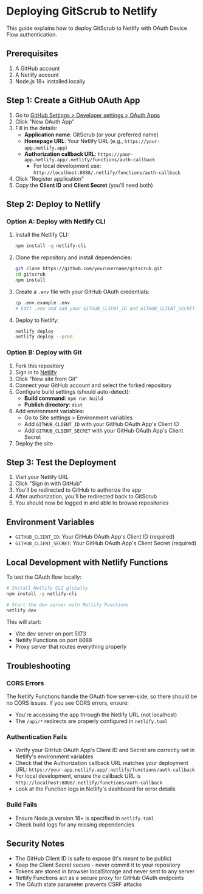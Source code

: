 # Deploying GitScrub to Netlify

This guide explains how to deploy GitScrub to Netlify with OAuth Device Flow authentication.

## Prerequisites

1. A GitHub account
2. A Netlify account
3. Node.js 18+ installed locally

## Step 1: Create a GitHub OAuth App

1. Go to [GitHub Settings > Developer settings > OAuth Apps](https://github.com/settings/developers)
2. Click "New OAuth App"
3. Fill in the details:
   - **Application name**: GitScrub (or your preferred name)
   - **Homepage URL**: Your Netlify URL (e.g., `https://your-app.netlify.app`)
   - **Authorization callback URL**: `https://your-app.netlify.app/.netlify/functions/auth-callback`
     - For local development use: `http://localhost:8888/.netlify/functions/auth-callback`
4. Click "Register application"
5. Copy the **Client ID** and **Client Secret** (you'll need both)

## Step 2: Deploy to Netlify

### Option A: Deploy with Netlify CLI

1. Install the Netlify CLI:
   ```bash
   npm install -g netlify-cli
   ```

2. Clone the repository and install dependencies:
   ```bash
   git clone https://github.com/yourusername/gitscrub.git
   cd gitscrub
   npm install
   ```

3. Create a `.env` file with your GitHub OAuth credentials:
   ```bash
   cp .env.example .env
   # Edit .env and add your GITHUB_CLIENT_ID and GITHUB_CLIENT_SECRET
   ```

4. Deploy to Netlify:
   ```bash
   netlify deploy
   netlify deploy --prod
   ```

### Option B: Deploy with Git

1. Fork this repository
2. Sign in to [Netlify](https://app.netlify.com)
3. Click "New site from Git"
4. Connect your GitHub account and select the forked repository
5. Configure build settings (should auto-detect):
   - **Build command**: `npm run build`
   - **Publish directory**: `dist`
6. Add environment variables:
   - Go to Site settings > Environment variables
   - Add `GITHUB_CLIENT_ID` with your GitHub OAuth App's Client ID
   - Add `GITHUB_CLIENT_SECRET` with your GitHub OAuth App's Client Secret
7. Deploy the site

## Step 3: Test the Deployment

1. Visit your Netlify URL
2. Click "Sign in with GitHub"
3. You'll be redirected to GitHub to authorize the app
4. After authorization, you'll be redirected back to GitScrub
5. You should now be logged in and able to browse repositories

## Environment Variables

- `GITHUB_CLIENT_ID`: Your GitHub OAuth App's Client ID (required)
- `GITHUB_CLIENT_SECRET`: Your GitHub OAuth App's Client Secret (required)

## Local Development with Netlify Functions

To test the OAuth flow locally:

```bash
# Install Netlify CLI globally
npm install -g netlify-cli

# Start the dev server with Netlify Functions
netlify dev
```

This will start:
- Vite dev server on port 5173
- Netlify Functions on port 8888
- Proxy server that routes everything properly

## Troubleshooting

### CORS Errors
The Netlify Functions handle the OAuth flow server-side, so there should be no CORS issues. If you see CORS errors, ensure:
- You're accessing the app through the Netlify URL (not localhost)
- The `/api/*` redirects are properly configured in `netlify.toml`

### Authentication Fails
- Verify your GitHub OAuth App's Client ID and Secret are correctly set in Netlify's environment variables
- Check that the Authorization callback URL matches your deployment URL: `https://your-app.netlify.app/.netlify/functions/auth-callback`
- For local development, ensure the callback URL is `http://localhost:8888/.netlify/functions/auth-callback`
- Look at the Function logs in Netlify's dashboard for error details

### Build Fails
- Ensure Node.js version 18+ is specified in `netlify.toml`
- Check build logs for any missing dependencies

## Security Notes

- The GitHub Client ID is safe to expose (it's meant to be public)
- Keep the Client Secret secure - never commit it to your repository
- Tokens are stored in browser localStorage and never sent to any server
- Netlify Functions act as a secure proxy for GitHub OAuth endpoints
- The OAuth state parameter prevents CSRF attacks